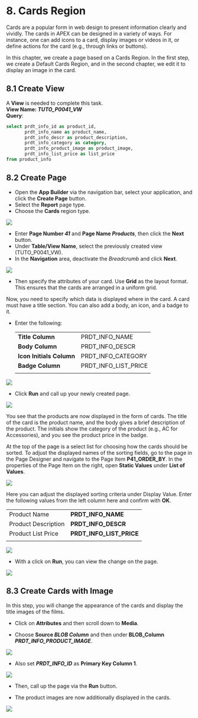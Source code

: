# <a name="cards-region"></a>8. Cards Region

Cards are a popular form in web design to present information clearly and vividly. The cards in APEX can be designed in a variety of ways. For instance, one can add icons to a card, display images or videos in it, or define actions for the card (e.g., through links or buttons).

In this chapter, we create a page based on a Cards Region. In the first step, we create a Default Cards Region, and in the second chapter, we edit it to display an image in the card.

## <a name="cards-view-erstellen"></a>8.1	Create View

A **View** is needed to complete this task.  
**View Name: *TUTO_P0041_VW***  
**Query**:

```sql
select prdt_info_id as product_id,
       prdt_info_name as product_name,
       prdt_info_descr as product_description,
       prdt_info_category as category,
       prdt_info_product_image as product_image,
       prdt_info_list_price as list_price 
from product_info
 ```

## <a name="cards-seite-erstellen"></a>8.2	Create Page

- Open the **App Builder** via the navigation bar, select your application, and click the **Create Page** button.  
- Select the **Report** page type.  
- Choose the **Cards** region type.  

![](../../assets/Chapter-08/Cards_01.jpg)

- Enter **Page Number *41*** and **Page Name *Products***, then click the **Next** button.  
- Under **Table/View Name**, select the previously created view (TUTO_P0041_VW).  
- In the **Navigation** area, deactivate the *Breadcrumb* and click **Next**.  

![](../../assets/Chapter-08/Cards_02.jpg)

- Then specify the attributes of your card. Use **Grid** as the layout format. This ensures that the cards are arranged in a uniform grid.   

Now, you need to specify which data is displayed where in the card. A card must have a title section. You can also add a body, an icon, and a badge to it.  
- Enter the following:   

  |  |  |
  |--|--|
  |**Title Column** | PRDT_INFO_NAME |
  |**Body Column** | PRDT_INFO_DESCR |
  |**Icon Initials Column** | PRDT_INFO_CATEGORY |
  |**Badge Column** | PRDT_INFO_LIST_PRICE |
  |  |  |  

![](../../assets/Chapter-08/Cards_03.jpg)  

- Click **Run** and call up your newly created page.  

![](../../assets/Chapter-08/Cards_04.jpg)

You see that the products are now displayed in the form of cards. The title of the card is the product name, and the body gives a brief description of the product. The initials show the category of the product (e.g., AC for Accessories), and you see the product price in the badge.

At the top of the page is a select list for choosing how the cards should be sorted. To adjust the displayed names of the sorting fields, go to the page in the Page Designer and navigate to the Page Item **P41_ORDER_BY**. In the properties of the Page Item on the right, open **Static Values** under **List of Values**. 

![](../../assets/Chapter-08/Cards_05.jpg)

Here you can adjust the displayed sorting criteria under Display Value. Enter the following values from the left column here and confirm with **OK**.

  |  |  |
  |--|--|
  |Product Name | **PRDT_INFO_NAME** |
  |Product Description | **PRDT_INFO_DESCR** |
  |Product List Price | **PRDT_INFO_LIST_PRICE** |
    |  |  |  

![](../../assets/Chapter-08/Cards_06.jpg)

- With a click on **Run**, you can view the change on the page.

![](../../assets/Chapter-08/Cards_07.jpg)

## <a name="cards-mit-bild-erstellen"></a>8.3	Create Cards with Image

In this step, you will change the appearance of the cards and display the title images of the films.  
- Click on **Attributes** and then scroll down to **Media**.  

- Choose **Source *BLOB Column*** and then under **BLOB_Column *PRDT_INFO_PRODUCT_IMAGE***. 

![](../../assets/Chapter-08/Cards_08.jpg)

- Also set ***PRDT_INFO_ID*** as **Primary Key Column 1**.  

![](../../assets/Chapter-08/Cards_09.jpg)

- Then, call up the page via the **Run** button.  

- The product images are now additionally displayed in the cards. 

![](../../assets/Chapter-08/Cards_10.jpg)